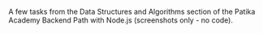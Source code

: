 A few tasks from the Data Structures and Algorithms section of the Patika Academy Backend Path with Node.js (screenshots only - no code).

